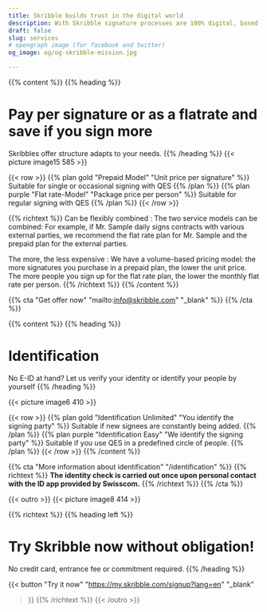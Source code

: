 ```yaml
---
title: Skribble builds trust in the digital world
description: With Skribble signature processes are 100% digital, based on the qualified electronic signature “QES” - the e-signature, which is equivalent to your hand-written signature according to Swiss and EU law.
draft: false
slug: services
# opengraph image (for facebook and twitter)
og_image: og/og-skribble-mission.jpg

---
```


{{% content %}}
{{% heading %}}
# Pay per signature or as a flatrate and save if you sign more
Skribbles offer structure adapts to your needs.
{{% /heading %}}
{{< picture image15 585 >}}

{{< row >}}
{{% plan gold "Prepaid Model" "Unit price per signature" %}}
Suitable for single or occasional signing with QES
{{% /plan %}}
{{% plan purple "Flat rate-Model" "Package price per person" %}}
Suitable for regular signing with QES
{{% /plan %}}
{{< /row >}}

{{% richtext %}}
Can be flexibly combined
: The two service models can be combined: For example, if Mr. Sample daily signs contracts with various external parties, we recommend the flat rate plan for Mr. Sample and the prepaid plan for the external parties.

The more, the less expensive
: We have a volume-based pricing model: the more signatures you purchase in a prepaid plan, the lower the unit price. The more people you sign up for the flat rate plan, the lower the monthly flat rate per person.
{{% /richtext %}}
{{% /content %}}

{{% cta
  "Get offer now"
  "mailto:info@skribble.com"
  "_blank"
%}}
{{% /cta %}}


{{% content %}}
{{% heading %}}
# Identification
No E-ID at hand? Let us verify your identity or identify your people by yourself
{{% /heading %}}

{{< picture image6 410 >}}

{{< row >}}
{{% plan gold "Identification Unlimited" "You identify the signing party" %}}
Suitable if new signees are constantly being added.
{{% /plan %}}
{{% plan purple "Identification Easy" "We identify the signing party" %}}
Suitable if you use QES in a predefined circle of people.
{{% /plan %}}
{{< /row >}}
{{% /content %}}

{{% cta
  "More information about identification"
  "/identification"
%}}
{{% richtext %}}
**The identity check is carried out once upon personal contact with the ID app provided by Swisscom.**
{{% /richtext %}}
{{% /cta %}}

[//]: # (--------------------------------------------------------------------------------------------------------------)

{{< outro >}}
{{< picture image8 414 >}}

{{% richtext %}}
{{% heading left %}}
# Try Skribble now without obligation!
No credit card, entrance fee or commitment required.
{{% /heading %}}

{{< button
  "Try it now"
  "https://my.skribble.com/signup?lang=en"
  "_blank"
>}}
{{% /richtext %}}
{{< /outro >}}